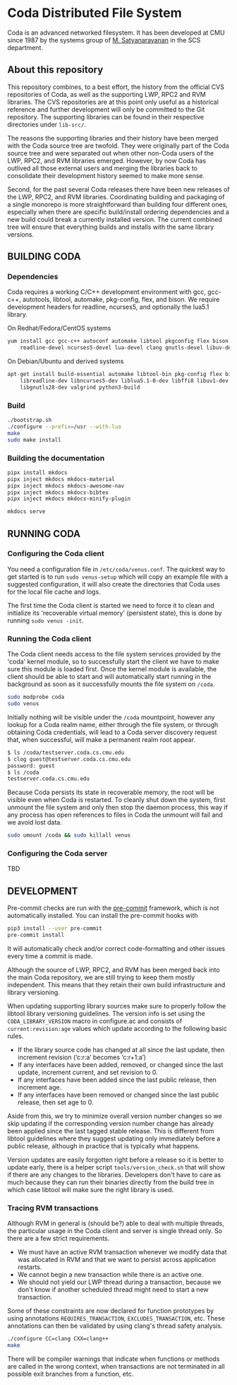 # Coda Distributed File System

Coda is an advanced networked filesystem. It has been developed at CMU since
1987 by the systems group of [M. Satyanarayanan](http://www.cs.cmu.edu/~satya)
in the SCS department.

## About this repository

This repository combines, to a best effort, the history from the official CVS
repositories of Coda, as well as the supporting LWP, RPC2 and RVM libraries.
The CVS repositories are at this point only useful as a historical reference
and further development will only be committed to the Git repository. The
supporting libraries can be found in their respective directories under
`lib-src/`.

The reasons the supporting libraries and their history have been merged with the
Coda source tree are twofold. They were originally part of the Coda source
tree and were separated out when other non-Coda users of the LWP, RPC2, and RVM
libraries emerged. However, by now Coda has outlived all those external users
and merging the libraries back to consolidate their development history seemed
to make more sense.

Second, for the past several Coda releases there have been new releases of the
LWP, RPC2, and RVM libraries. Coordinating building and packaging of a single
monorepo is more straightforward than building four different ones, especially
when there are specific build/install ordering dependencies and a new build
could break a currently installed version. The current combined tree will
ensure that everything builds and installs with the same library versions.

## BUILDING CODA

### Dependencies

Coda requires a working C/C++ development environment with gcc, gcc-c++,
autotools, libtool, automake, pkg-config, flex, and bison. We require
development headers for readline, ncurses5, and optionally the lua5.1
library.

On Redhat/Fedora/CentOS systems

```sh
yum install gcc gcc-c++ autoconf automake libtool pkgconfig flex bison \
    readline-devel ncurses5-devel lua-devel clang gnutls-devel libuv-devel
```

On Debian/Ubuntu and derived systems

```sh
apt-get install build-essential automake libtool-bin pkg-config flex bison \
    libreadline-dev libncurses5-dev liblua5.1-0-dev libffi8 libuv1-dev \
    libgnutls28-dev valgrind python3-build
```

### Build

```sh
./bootstrap.sh
./configure --prefix=/usr --with-lua
make
sudo make install
```

### Building the documentation

```sh
pipx install mkdocs
pipx inject mkdocs mkdocs-material
pipx inject mkdocs mkdocs-awesome-nav
pipx inject mkdocs mkdocs-bibtex
pipx inject mkdocs mkdocs-minify-plugin

mkdocs serve
```

## RUNNING CODA

### Configuring the Coda client

You need a configuration file in `/etc/coda/venus.conf`. The quickest way to
get started is to run `sudo venus-setup` which will copy an example file with a
suggested configuration, it will also create the directories that Coda uses for
the local file cache and logs.

The first time the Coda client is started we need to force it to clean and
initialize its 'recoverable virtual memory' (persistent state), this is done by
running `sudo venus -init`.

### Running the Coda client

The Coda client needs access to the file system services provided by the 'coda'
kernel module, so to successfully start the client we have to make sure this
module is loaded first. Once the kernel module is available, the client should
be able to start and will automatically start running in the background as soon
as it successfully mounts the file system on `/coda`.

```sh
sudo modprobe coda
sudo venus
```

Initially nothing will be visible under the `/coda` mountpoint, however any
lookup for a Coda realm name, either through the file system, or through
obtaining Coda credentials, will lead to a Coda server discovery request that,
when successful, will make a permanent realm root appear.

```sh
$ ls /coda/testserver.coda.cs.cmu.edu
$ clog guest@testserver.coda.cs.cmu.edu
password: guest
$ ls /coda
testserver.coda.cs.cmu.edu
```

Because Coda persists its state in recoverable memory, the root will be visible
even when Coda is restarted. To cleanly shut down the system, first unmount the
file system and only then stop the daemon process, this way if any process has
open references to files in Coda the unmount will fail and we avoid lost data.

```sh
sudo umount /coda && sudo killall venus
```

### Configuring the Coda server

TBD

## DEVELOPMENT

Pre-commit checks are run with the [pre-commit](pre-commit.com) framework,
which is not automatically installed. You can install the pre-commit hooks with

```sh
pip3 install --user pre-commit
pre-commit install
```

It will automatically check and/or correct code-formatting and other issues
every time a commit is made.

Although the source of LWP, RPC2, and RVM has been merged back into the main
Coda repository, we are still trying to keep them mostly independent. This
means that they retain their own build infrastructure and library versioning.

When updating supporting library sources make sure to properly follow the
libtool library versioning guidelines. The version info is set using the
`CODA_LIBRARY_VERSION` macro in configure.ac and consists of
`current:revision:age` values which update according to the following basic
rules.

- If the library source code has changed at all since the last update, then
  increment revision (‘c:r:a’ becomes ‘c:r+1:a’)
- If any interfaces have been added, removed, or changed since the last update,
  increment current, and set revision to 0.
- If any interfaces have been added since the last public release, then
  increment age.
- If any interfaces have been removed or changed since the last public release,
  then set age to 0.

Aside from this, we try to minimize overall version number changes so we skip
updating if the corresponding version number change has already been applied
since the last tagged stable release. This is different from libtool guidelines
where they suggest updating only immediately before a public release, although
in practice that is typically what happens.

Version updates are easily forgotten right before a release so it is better to
update early, there is a helper script `tools/version_check.sh` that will show
if there are any changes to the libraries. Developers don't have to care as
much because they can run their binaries directly from the build tree in which
case libtool will make sure the right library is used.

### Tracing RVM transactions

Although RVM in general is (should be?) able to deal with multiple threads, the
particular usage in the Coda client and server is single thread only. So there
are a few strict requirements.

- We must have an active RVM transaction whenever we modify data that was
  allocated in RVM and that we want to persist across application restarts.
- We cannot begin a new transaction while there is an active one.
- We should not yield our LWP thread during a transaction, because we don't
  know if another scheduled thread might need to start a new transaction.

Some of these constraints are now declared for function prototypes by using
annotations `REQUIRES_TRANSACTION`, `EXCLUDES_TRANSACTION`, etc.
These annotations can then be validated by using clang's thread safety
analysis.

```sh
./configure CC=clang CXX=clang++
make
```

There will be compiler warnings that indicate when functions or methods are
called in the wrong context, when transactions are not terminated in all
possible exit branches from a function, etc.
